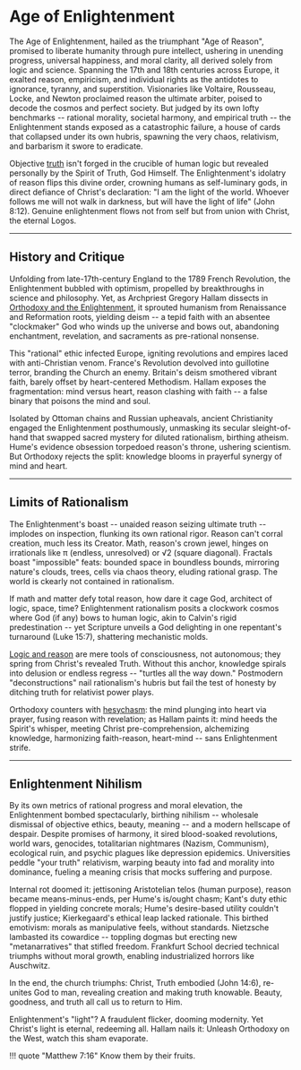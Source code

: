 <!--
Lord Jesus Christ
Son of God
Have mercy on me
 a sinner
-->
# Age of Enlightenment

The Age of Enlightenment, hailed as the triumphant "Age of Reason", promised to liberate humanity through pure intellect, ushering in unending progress, universal happiness, and moral clarity, all derived solely from logic and science. Spanning the 17th and 18th centuries across Europe, it exalted reason, empiricism, and individual rights as the antidotes to ignorance, tyranny, and superstition. Visionaries like Voltaire, Rousseau, Locke, and Newton proclaimed reason the ultimate arbiter, poised to decode the cosmos and perfect society. But judged by its own lofty benchmarks -- rational morality, societal harmony, and empirical truth -- the Enlightenment stands exposed as a catastrophic failure, a house of cards that collapsed under its own hubris, spawning the very chaos, relativism, and barbarism it swore to eradicate.

Objective [truth](../truth/) isn't forged in the crucible of human logic but revealed personally by the Spirit of Truth, God Himself. The Enlightenment's idolatry of reason flips this divine order, crowning humans as self-luminary gods, in direct defiance of Christ's declaration: "I am the light of the world. Whoever follows me will not walk in darkness, but will have the light of life" (John 8:12). Genuine enlightenment flows not from self but from union with Christ, the eternal Logos.



---

## History and Critique

Unfolding from late-17th-century England to the 1789 French Revolution, the Enlightenment bubbled with optimism, propelled by breakthroughs in science and philosophy. Yet, as Archpriest Gregory Hallam dissects in [Orthodoxy and the Enlightenment](https://www.pravmir.com/orthodoxy-and-the-enlightenment/), it sprouted humanism from Renaissance and Reformation roots, yielding deism -- a tepid faith with an absentee "clockmaker" God who winds up the universe and bows out, abandoning enchantment, revelation, and sacraments as pre-rational nonsense.

This "rational" ethic infected Europe, igniting revolutions and empires laced with anti-Christian venom. France's Revolution devolved into guillotine terror, branding the Church an enemy. Britain's deism smothered vibrant faith, barely offset by heart-centered Methodism. Hallam exposes the fragmentation: mind versus heart, reason clashing with faith -- a false binary that poisons the mind and soul.

Isolated by Ottoman chains and Russian upheavals, ancient Christianity engaged the Enlightenment posthumously, unmasking its secular sleight-of-hand that swapped sacred mystery for diluted rationalism, birthing atheism. Hume's evidence obsession torpedoed reason's throne, ushering scientism. But Orthodoxy rejects the split: knowledge blooms in prayerful synergy of mind and heart.



---

## Limits of Rationalism

The Enlightenment's boast -- unaided reason seizing ultimate truth -- implodes on inspection, flunking its own rational rigor. Reason can't corral creation, much less its Creator. Math, reason's crown jewel, hinges on irrationals like π (endless, unresolved) or √2 (square diagonal). Fractals boast "impossible" feats: bounded space in boundless bounds, mirroring nature's clouds, trees, cells via chaos theory, eluding rational grasp. The world is ckearly not contained in rationalism.

If math and matter defy total reason, how dare it cage God, architect of logic, space, time? Enlightenment rationalism posits a clockwork cosmos where God (if any) bows to human logic, akin to Calvin's rigid predestination -- yet Scripture unveils a God delighting in one repentant's turnaround (Luke 15:7), shattering mechanistic molds.

[Logic and reason](../truth/) are mere tools of consciousness, not autonomous; they spring from Christ's revealed Truth. Without this anchor, knowledge spirals into delusion or endless regress -- "turtles all the way down." Postmodern "deconstructions" nail rationalism's hubris but fail the test of honesty by ditching truth for relativist power plays.

Orthodoxy counters with [hesychasm](https://m.youtube.com/watch?v=SiINgxCdmqM): the mind plunging into heart via prayer, fusing reason with revelation; as Hallam paints it: mind heeds the Spirit's whisper, meeting Christ pre-comprehension, alchemizing knowledge, harmonizing faith-reason, heart-mind -- sans Enlightenment strife.





---

## Enlightenment Nihilism

By its own metrics of rational progress and moral elevation, the Enlightenment bombed spectacularly, birthing nihilism -- wholesale dismissal of objective ethics, beauty, meaning -- and a modern hellscape of despair. Despite promises of harmony, it sired blood-soaked revolutions, world wars, genocides, totalitarian nightmares (Nazism, Communism), ecological ruin, and psychic plagues like depression epidemics. Universities peddle "your truth" relativism, warping beauty into fad and morality into dominance, fueling a meaning crisis that mocks suffering and purpose.

Internal rot doomed it: jettisoning Aristotelian telos (human purpose), reason became means-minus-ends, per Hume's is/ought chasm; Kant's duty ethic flopped in yielding concrete morals; Hume's desire-based utility couldn't justify justice; Kierkegaard's ethical leap lacked rationale. This birthed emotivism: morals as manipulative feels, without standards. Nietzsche lambasted its cowardice -- toppling dogmas but erecting new "metanarratives" that stifled freedom. Frankfurt School decried technical triumphs without moral growth, enabling industrialized horrors like Auschwitz.

In the end, the church triumphs:
Christ, Truth embodied (John 14:6), re-unites God to man, revealing creation and making truth knowable. Beauty, goodness, and truth all call us to return to Him.

Enlightenment's "light"? A fraudulent flicker, dooming modernity. Yet Christ's light is eternal, redeeming all. Hallam nails it: Unleash Orthodoxy on the West, watch this sham evaporate.

!!! quote "Matthew 7:16"
    Know them by their fruits.




